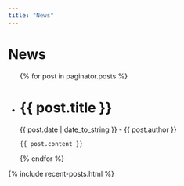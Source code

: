 ```yaml
---
title: "News"
---
```


# News

<ul class="entries">
  {% for post in paginator.posts %}
  <li>
    <h1>{{ post.title }}</h1>
    <p>{{ post.date | date_to_string }} - {{ post.author }}</p>

    {{ post.content }}
  </li>
  {% endfor %}
</ul>


{% include recent-posts.html %}

